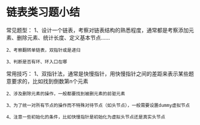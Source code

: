 # 链表类习题小结

常见题型：
    1、设计一个链表，考察对链表结构的熟悉程度，通常都是考察添加元素、删除元素、统计长度、定义基本节点……
    
    2、考察翻转单链表，双指针或是递归

    3、判断是否有环、环入口在哪

常用技巧：
    1、双指针法，通常是快慢指针，用快慢指针之间的差距来表示某些题意要求的，比如找到倒数第n个元素

    2、涉及删除元素的操作，一般都要找到被删元素的前驱元素

    3、为了统一对所有节点的操作而不特殊对待节点（如头节点），一般需要设置dummy虚拟节点

    4、注意一些初始化的条件，比如快慢指针是初始化为虚拟头节点还是真实头节点